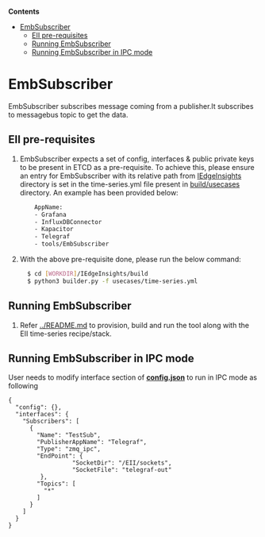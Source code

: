 **Contents**

- [EmbSubscriber](#embsubscriber)
  - [EII pre-requisites](#eii-pre-requisites)
  - [Running EmbSubscriber](#running-embsubscriber)
  - [Running EmbSubscriber in IPC mode](#running-embsubscriber-in-ipc-mode)

# EmbSubscriber

EmbSubscriber subscribes message coming from a publisher.It subscribes to messagebus topic to get the data.

## EII pre-requisites
1.  EmbSubscriber expects a set of config, interfaces & public private keys to be present in ETCD as a pre-requisite.
    To achieve this, please ensure an entry for EmbSubscriber with its relative path from [IEdgeInsights](../../) directory is set in the time-series.yml file present in [build/usecases](../../build/usecases) directory. An example has been provided below:
    ```sh
        AppName:
        - Grafana
        - InfluxDBConnector
        - Kapacitor
        - Telegraf
        - tools/EmbSubscriber
    ```

2. With the above pre-requisite done, please run the below command:
    ```sh
      $ cd [WORKDIR]/IEdgeInsights/build
      $ python3 builder.py -f usecases/time-series.yml
    ```

## Running EmbSubscriber

1. Refer [../README.md](../../README.md) to provision, build and run the tool along with the EII time-series recipe/stack.

## Running EmbSubscriber in IPC mode
User needs to modify interface section of **[config.json](./config.json)** to run in IPC mode as following
```
{
  "config": {},
  "interfaces": {
    "Subscribers": [
      {
        "Name": "TestSub",
        "PublisherAppName": "Telegraf",
        "Type": "zmq_ipc",
        "EndPoint": {
                  "SocketDir": "/EII/sockets",
                  "SocketFile": "telegraf-out"
         },
        "Topics": [
          "*"
        ]
      }
    ]
  }
}
```
